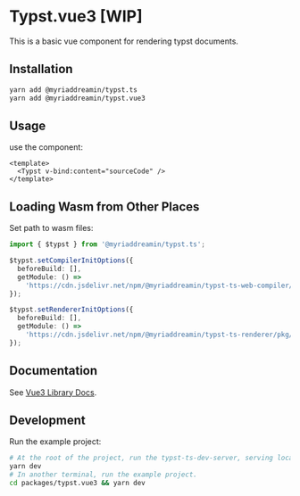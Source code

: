 # Typst.vue3 [WIP]

This is a basic vue component for rendering typst documents.

## Installation

```bash
yarn add @myriaddreamin/typst.ts
yarn add @myriaddreamin/typst.vue3
```

## Usage

use the component:

```vue
<template>
  <Typst v-bind:content="sourceCode" />
</template>
```

## Loading Wasm from Other Places

Set path to wasm files:

```ts
import { $typst } from '@myriaddreamin/typst.ts';

$typst.setCompilerInitOptions({
  beforeBuild: [],
  getModule: () =>
    'https://cdn.jsdelivr.net/npm/@myriaddreamin/typst-ts-web-compiler/pkg/typst_ts_web_compiler_bg.wasm',
});

$typst.setRendererInitOptions({
  beforeBuild: [],
  getModule: () =>
    'https://cdn.jsdelivr.net/npm/@myriaddreamin/typst-ts-renderer/pkg/typst_ts_renderer_bg.wasm',
});
```

## Documentation

See [Vue3 Library Docs](https://myriad-dreamin.github.io/typst.ts/cookery/guide/renderer/vue3.html).

## Development

Run the example project:

```bash
# At the root of the project, run the typst-ts-dev-server, serving local wasm files.
yarn dev
# In another terminal, run the example project.
cd packages/typst.vue3 && yarn dev
```
